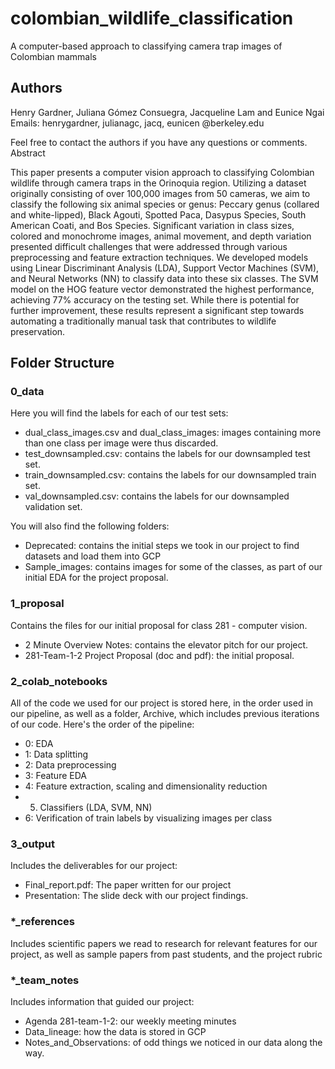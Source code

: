 # colombian_wildlife_classification
A computer-based approach to classifying camera trap images of Colombian mammals


## Authors
Henry Gardner, Juliana Gómez Consuegra, Jacqueline Lam and Eunice Ngai
Emails: henrygardner, julianagc, jacq, eunicen @berkeley.edu 

Feel free to contact the authors if you have any questions or comments. 
Abstract

This paper presents a computer vision approach to classifying Colombian wildlife through camera traps in the Orinoquia region. Utilizing a dataset originally consisting of over 100,000 images from 50 cameras, we aim to classify the following six animal species or genus: Peccary genus (collared and white-lipped), Black Agouti, Spotted Paca, Dasypus Species, South American Coati, and Bos Species. Significant variation in class sizes, colored and monochrome images, animal movement, and depth variation presented difficult challenges that were addressed through various preprocessing and feature extraction techniques. We developed models using Linear Discriminant Analysis (LDA), Support Vector Machines (SVM), and Neural Networks (NN) to classify data into these six classes. The SVM model on the HOG feature vector demonstrated the highest performance, achieving 77\% accuracy on the testing set. While there is potential for further improvement, these results represent a significant step towards automating a traditionally manual task that contributes to wildlife preservation.

## Folder Structure
### 0_data
Here you will find the labels for each of our test sets:
- dual_class_images.csv and dual_class_images: images containing more than one class per image were thus discarded. 
- test_downsampled.csv: contains the labels for our downsampled test set.
- train_downsampled.csv:  contains the labels for our downsampled train set.
- val_downsampled.csv:  contains the labels for our downsampled validation set.

You will also find the following folders:
- Deprecated: contains the initial steps we took in our project to find datasets and load them into GCP
- Sample_images: contains images for some of the classes, as part of our initial EDA for the project proposal. 

### 1_proposal
Contains the files for our initial proposal for class 281 - computer vision. 
- 2 Minute Overview Notes: contains the elevator pitch for our project. 
- 281-Team-1-2 Project Proposal (doc and pdf): the initial proposal. 

### 2_colab_notebooks
All of the code we used for our project is stored here, in the order used in our pipeline, as well as a folder, Archive, which includes previous iterations of our code. Here's the order of the pipeline:

- 0: EDA
- 1: Data splitting
- 2: Data preprocessing
- 3: Feature EDA
- 4: Feature extraction, scaling and dimensionality reduction
- 5. Classifiers (LDA, SVM, NN)
- 6: Verification of train labels by visualizing images per class



### 3_output
Includes the deliverables for our project:
- Final_report.pdf: The paper written for our project
- Presentation: The slide deck with our project findings.

###  *_references
Includes scientific papers we read to research for relevant features for our project, as well as sample papers from past students, and the project rubric

### *_team_notes
Includes information that guided our project: 
- Agenda 281-team-1-2: our weekly meeting minutes
- Data_lineage: how the data is stored in GCP
- Notes_and_Observations: of odd things we noticed in our data along the way. 
